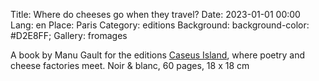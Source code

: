 Title: Where do cheeses go when they travel?
Date: 2023-01-01 00:00
Lang: en
Place: Paris
Category: editions
Background: background-color: #D2E8FF;
Gallery: fromages

A book by Manu Gault for the editions [Caseus Island](https://editionscaseusisland.fr/), where poetry and cheese factories meet. Noir & blanc, 60 pages, 18 x 18 cm 